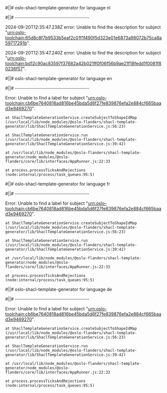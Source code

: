 #||# oslo-shacl-template-generator for language nl  

#||# -------------------------------------  

2024-09-20T12:35:47.238Z error: Unable to find the description for subject "[urn:oslo-toolchain:65d8c8f7b9533b5eaf2c01f1f490f5d323e01e6873a98072b75ca8a59717291b](all-Feitelijke-Verenigingen-ap.jsonld#L3883)".

2024-09-20T12:35:47.240Z error: Unable to find the description for subject "[urn:oslo-toolchain:bd12c90ac83597f37682a42b021ff0f06f56b9ae21f18fedd1f0081f80236f57](all-Feitelijke-Verenigingen-ap.jsonld#L3986)".

#||# oslo-shacl-template-generator for language en  

#||# -------------------------------------  

Error: Unable to find a label for subject "[urn:oslo-toolchain:cb6be7640818ad816be45bda5d6f27fe839876efa2e884cf665baad3e9469270](all-Feitelijke-Verenigingen-ap.jsonld#L122)".

    at ShaclTemplateGenerationService.createSubjectToShapeIdMap (/usr/local/lib/node_modules/@oslo-flanders/shacl-template-generator/lib/ShaclTemplateGenerationService.js:56:23)

    at ShaclTemplateGenerationService.run (/usr/local/lib/node_modules/@oslo-flanders/shacl-template-generator/lib/ShaclTemplateGenerationService.js:39:42)

    at /usr/local/lib/node_modules/@oslo-flanders/shacl-template-generator/node_modules/@oslo-flanders/core/lib/interfaces/AppRunner.js:22:33

    at process.processTicksAndRejections (node:internal/process/task_queues:95:5)

#||# oslo-shacl-template-generator for language fr  

#||# -------------------------------------  

Error: Unable to find a label for subject "[urn:oslo-toolchain:cb6be7640818ad816be45bda5d6f27fe839876efa2e884cf665baad3e9469270](all-Feitelijke-Verenigingen-ap.jsonld#L122)".

    at ShaclTemplateGenerationService.createSubjectToShapeIdMap (/usr/local/lib/node_modules/@oslo-flanders/shacl-template-generator/lib/ShaclTemplateGenerationService.js:56:23)

    at ShaclTemplateGenerationService.run (/usr/local/lib/node_modules/@oslo-flanders/shacl-template-generator/lib/ShaclTemplateGenerationService.js:39:42)

    at /usr/local/lib/node_modules/@oslo-flanders/shacl-template-generator/node_modules/@oslo-flanders/core/lib/interfaces/AppRunner.js:22:33

    at process.processTicksAndRejections (node:internal/process/task_queues:95:5)

#||# oslo-shacl-template-generator for language de  

#||# -------------------------------------  

Error: Unable to find a label for subject "[urn:oslo-toolchain:cb6be7640818ad816be45bda5d6f27fe839876efa2e884cf665baad3e9469270](all-Feitelijke-Verenigingen-ap.jsonld#L122)".

    at ShaclTemplateGenerationService.createSubjectToShapeIdMap (/usr/local/lib/node_modules/@oslo-flanders/shacl-template-generator/lib/ShaclTemplateGenerationService.js:56:23)

    at ShaclTemplateGenerationService.run (/usr/local/lib/node_modules/@oslo-flanders/shacl-template-generator/lib/ShaclTemplateGenerationService.js:39:42)

    at /usr/local/lib/node_modules/@oslo-flanders/shacl-template-generator/node_modules/@oslo-flanders/core/lib/interfaces/AppRunner.js:22:33

    at process.processTicksAndRejections (node:internal/process/task_queues:95:5)

